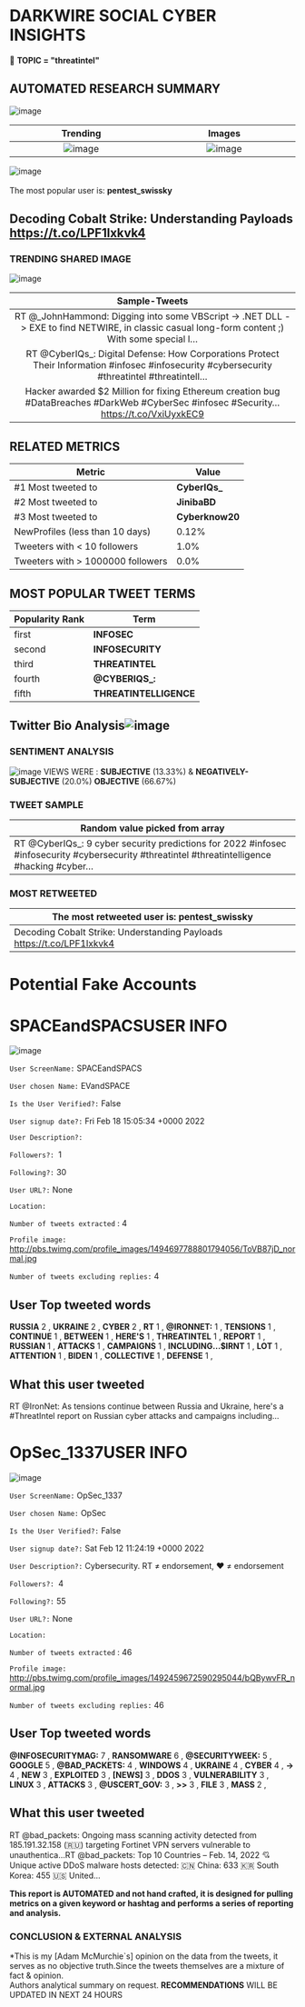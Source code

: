 # DARKWIRE SOCIAL CYBER INSIGHTS 
&#x1F34E; **TOPIC = "threatintel"**

## AUTOMATED RESEARCH SUMMARY
  ![image](darkLogo.png)   

|  Trending  |   Images | 
:-------------------------:|:-------------------------:
|  ![image](assets/threatintel/imageFile1.jpg)     <img width=200/> | ![image](assets/threatintel/imageFile2.jpg) <img width=200/> |   
 
 
![image](assets/threatintel/TWEETS.png)
<br></br>
The most popular user is: **pentest_swissky**  
 

## Decoding Cobalt Strike: Understanding Payloads https://t.co/LPF1lxkvk4 

  




### TRENDING SHARED IMAGE

![image](assets/threatintel/twitterPostedImage.png)



|                **Sample-Tweets**        |
| :-------------: |
| RT @_JohnHammond: Digging into some VBScript -&gt; .NET DLL -&gt; EXE to find NETWIRE, in classic casual long-form content ;) With some special l… |
| RT @CyberIQs_: Digital Defense: How Corporations Protect Their Information #infosec #infosecurity #cybersecurity #threatintel #threatintell… |
| Hacker awarded $2 Million for fixing Ethereum creation bug #DataBreaches #DarkWeb #CyberSec #infosec #Security… https://t.co/VxiUyxkEC9 |

## RELATED METRICS<br>
| Metric | Value |
| ------------- | ------------- |
| #1 Most tweeted to  | **CyberIQs_** |
| #2 Most tweeted to  | **JinibaBD** |
| #3 Most tweeted to  | **Cyberknow20** |
| NewProfiles (less than 10 days) | 0.12%  |
| Tweeters with < 10 followers  | 1.0%|
| Tweeters with > 1000000 followers  | 0.0%  |



## MOST POPULAR TWEET TERMS 


| Popularity Rank  | Term |
| ------------- | ------------- |
| first  | **INFOSEC**  |
| second  | **INFOSECURITY**  |
| third  | **THREATINTEL** |
| fourth  | **@CYBERIQS_:**  |
| fifth  | **THREATINTELLIGENCE**  |


## Twitter Bio Analysis![image](assets/threatintel/BIO.png)
### SENTIMENT ANALYSIS
![image](assets/threatintel/sentiment.png)
VIEWS WERE : **SUBJECTIVE**  (13.33%) & **NEGATIVELY-SUBJECTIVE** (20.0%) **OBJECTIVE** (66.67%)

### TWEET SAMPLE 
| Random value picked from array |
| ------------- |
|RT @CyberIQs_: 9 cyber security predictions for 2022 #infosec #infosecurity #cybersecurity #threatintel #threatintelligence #hacking #cyber… |

### MOST RETWEETED 

| The most retweeted user is: **pentest_swissky**  |
| ------------- |
| Decoding Cobalt Strike: Understanding Payloads https://t.co/LPF1lxkvk4 |

# Potential Fake Accounts
 
# SPACEandSPACSUSER INFO
![image](http://pbs.twimg.com/profile_images/1494697788801794056/ToVB87jD_normal.jpg)
 
`User ScreenName:` SPACEandSPACS 
 
`User chosen Name:` EVandSPACE 
 
`Is the User Verified?:` False 
 
`User signup date?:` Fri Feb 18 15:05:34 +0000 2022 
 
`User Description?:`  
 
`Followers?: `1 
 
`Following?:` 30 
 
`User URL?:` None 
 
`Location:`  
 
`Number of tweets extracted`  : 4 
 
`Profile image:` http://pbs.twimg.com/profile_images/1494697788801794056/ToVB87jD_normal.jpg 
 
`Number of tweets excluding replies:` 4 
 

 

 
## User Top tweeted words 
 
**RUSSIA** 2 , **UKRAINE** 2 , **CYBER** 2 , **RT** 1 , **@IRONNET:** 1 , **TENSIONS** 1 , **CONTINUE** 1 , **BETWEEN** 1 , **HERE'S** 1 , **THREATINTEL** 1 , **REPORT** 1 , **RUSSIAN** 1 , **ATTACKS** 1 , **CAMPAIGNS** 1 , **INCLUDING…$IRNT** 1 , **LOT** 1 , **ATTENTION** 1 , **BIDEN** 1 , **COLLECTIVE** 1 , **DEFENSE** 1 , 
 
## What this user tweeted
 
RT @IronNet: As tensions continue between Russia and Ukraine, here's a #ThreatIntel report on Russian cyber attacks and campaigns including…
 
# OpSec_1337USER INFO
![image](http://pbs.twimg.com/profile_images/1492459672590295044/bQBywvFR_normal.jpg)
 
`User ScreenName:` OpSec_1337 
 
`User chosen Name:` OpSec 
 
`Is the User Verified?:` False 
 
`User signup date?:` Sat Feb 12 11:24:19 +0000 2022 
 
`User Description?:` Cybersecurity. RT ≠ endorsement, ❤️ ≠ endorsement 
 
`Followers?: `4 
 
`Following?:` 55 
 
`User URL?:` None 
 
`Location:`  
 
`Number of tweets extracted`  : 46 
 
`Profile image:` http://pbs.twimg.com/profile_images/1492459672590295044/bQBywvFR_normal.jpg 
 
`Number of tweets excluding replies:` 46 
 

 

 
## User Top tweeted words 
 
**@INFOSECURITYMAG:** 7 , **RANSOMWARE** 6 , **@SECURITYWEEK:** 5 , **GOOGLE** 5 , **@BAD_PACKETS:** 4 , **WINDOWS** 4 , **UKRAINE** 4 , **CYBER** 4 , **-&GT;** 4 , **NEW** 3 , **EXPLOITED** 3 , **[NEWS]** 3 , **DDOS** 3 , **VULNERABILITY** 3 , **LINUX** 3 , **ATTACKS** 3 , **@USCERT_GOV:** 3 , **&GT;&GT;** 3 , **FILE** 3 , **MASS** 2 , 
 
## What this user tweeted
 
RT @bad_packets: Ongoing mass scanning activity detected from 185.191.32.158 (🇷🇺) targeting Fortinet VPN servers vulnerable to unauthentica…RT @bad_packets: Top 10 Countries – Feb. 14, 2022 💘
Unique active DDoS malware hosts detected:
🇨🇳 China: 633
🇰🇷 South Korea: 455
🇺🇸 United…
 

<b> This report is AUTOMATED and not hand crafted, it is designed for pulling metrics on a given keyword or hashtag and performs a series of reporting and analysis.</b>  
### CONCLUSION & EXTERNAL ANALYSIS

*This is my [Adam McMurchie`s] opinion on the data from the tweets, it serves as no objective truth.Since the tweets themselves are a mixture of fact & opinion.<br>
Authors analytical summary on request.
**RECOMMENDATIONS** WILL BE UPDATED IN NEXT  24 HOURS <br>